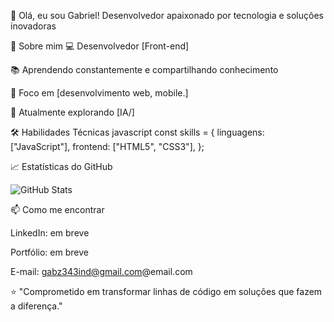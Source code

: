 👋 Olá, eu sou Gabriel!
Desenvolvedor apaixonado por tecnologia e soluções inovadoras

🚀 Sobre mim
💻 Desenvolvedor [Front-end]

📚 Aprendendo constantemente e compartilhando conhecimento

🎯 Foco em [desenvolvimento web, mobile.]

🌱 Atualmente explorando [IA/]

🛠 Habilidades Técnicas
javascript
const skills = {
  linguagens: ["JavaScript"],
  frontend: ["HTML5", "CSS3"],
};

📈 Estatísticas do GitHub


![GitHub Stats](https://github-readme-stats.vercel.app/api?username=Gabrobot5&show_icons=true&theme=tokyonight)

📫 Como me encontrar

LinkedIn: em breve

Portfólio: em breve

E-mail: gabz343ind@gmail.com@email.com

⭐ "Comprometido em transformar linhas de código em soluções que fazem a diferença."
<!--
![Snake Game](https://github.com/Gabrobot5/Gabrobot5/blob/output/snake-game.gif)
<!--
## 🎮 Jogo da Velha (Clique nos números!)
| [1️](https://github.com/Gabrobot5?tab=repositories) | [2️](https://github.com/Gabrobot5) | [3️](https://github.com) |
|---|---|---|
| [4️](#) | [5️](#) | [6️](#) |
| [7️](#) | [8️](#) | [9️](#) |

<!--
**Gabrobot5/Gabrobot5** is a ✨ _special_ ✨ repository because its `README.md` (this file) appears on your GitHub profile.

Here are some ideas to get you started:

- 🔭 I’m currently working on ...
- 🌱 I’m currently learning ...
- 👯 I’m looking to collaborate on ...
- 🤔 I’m looking for help with ...
- 💬 Ask me about ...
- 📫 How to reach me: ...
- 😄 Pronouns: ...
- ⚡ Fun fact: ...
-->
